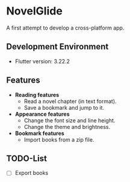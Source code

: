 # NovelGlide

A first attempt to develop a cross-platform app.

## Development Environment
- Flutter version: 3.22.2

## Features

- **Reading features**
  - Read a novel chapter (in text format).
  - Save a bookmark and jump to it.
- **Appearance features**
  - Change the font size and line height.
  - Change the theme and brightness.
- **Bookmark features**
  - Import books from a zip file.

## TODO-List
- [ ] Export books
